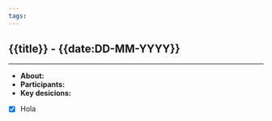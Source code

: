 ```yaml
---
tags:
---
```

## {{title}} - {{date:DD-MM-YYYY}}
---
- **About:**
- **Participants:**
- **Key desicions:**
- [x] Hola
